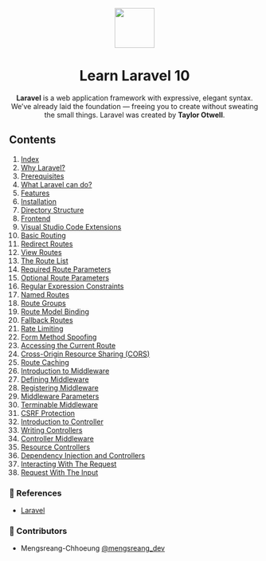 <p align="center">
  <img width="80" src="https://upload.wikimedia.org/wikipedia/commons/thumb/9/9a/Laravel.svg/1969px-Laravel.svg.png">
</p>

<h1 align="center">Learn Laravel 10</h1>

<p align="center">
  <b>Laravel</b> is a web application framework with expressive, elegant syntax. We’ve already laid the foundation — freeing you to create without sweating the small things. Laravel was created by <b>Taylor Otwell</b>.
</p>

## Contents

1. [Index](./01-index.md)
2. [Why Laravel?](./02-why-laravel.md)
3. [Prerequisites](./03-prerequisites.md)
4. [What Laravel can do?](./04-what-laravel-can-do.md)
5. [Features](./05-features.md)
6. [Installation](./06-installation.md)
7. [Directory Structure](./07-directory-structure.md)
8. [Frontend](./08-frontend.md)
9. [Visual Studio Code Extensions](./09-vsc-extensions.md)
10. [Basic Routing](./10-basic-routing.md)
11. [Redirect Routes](./11-redirect-routes.md)
12. [View Routes](./12-view-routes.md)
13. [The Route List](./13-the-route-list.md)
14. [Required Route Parameters](./14-required-route-parameters.md)
15. [Optional Route Parameters](./15-optional-route-parameters.md)
16. [Regular Expression Constraints](./16-regular-expression-constraints.md)
17. [Named Routes](./17-named-routes.md)
18. [Route Groups](./18-route-groups.md)
19. [Route Model Binding](./19-route-model-binding.md)
20. [Fallback Routes](./20-fallback-routes.md)
21. [Rate Limiting](./21-rate-limiting.md)
22. [Form Method Spoofing](./22-form-method-spoofing.md)
23. [Accessing the Current Route](./23-accessing-the-current-route.md)
24. [Cross-Origin Resource Sharing (CORS)](./24-cors.md)
25. [Route Caching](./25-route-caching.md)
26. [Introduction to Middleware](./26-introduction-to-middleware.md)
27. [Defining Middleware](./27-defining-middleware.md)
28. [Registering Middleware](./28-registering-middleware.md)
29. [Middleware Parameters](./29-middleware-parameters.md)
30. [Terminable Middleware](./30-terminable-middleware.md)
31. [CSRF Protection](./31-csrf-protection.md)
32. [Introduction to Controller](./32-introduction-to-controller.md)
33. [Writing Controllers](./33-writing-controllers.md)
34. [Controller Middleware](./34-controller-middleware.md)
35. [Resource Controllers](./35-resource-controllers.md)
36. [Dependency Injection and Controllers](./36-dependency-injection-and-controllers.md)
37. [Interacting With The Request](./37-interacting-with-the-request.md)
38. [Request With The Input](./38-request-with-the-input.md)

### 📜 References

- [Laravel](https://laravel.com/docs/10.x)

### 🤝 Contributors

- Mengsreang-Chhoeung [@mengsreang_dev](https://twitter.com/mengsreang_dev)
